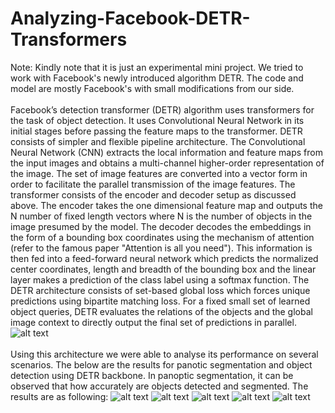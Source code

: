 # Analyzing-Facebook-DETR-Transformers
Note: Kindly note that it is just an experimental mini project. We tried to work with Facebook's newly introduced algorithm DETR. The code and model are mostly Facebook's with small modifications from our side.
<br />
<br />
Facebook’s detection transformer (DETR) algorithm uses transformers for the task of object detection. It
uses Convolutional Neural Network in its initial stages before passing the feature maps to the
transformer. DETR consists of simpler and flexible pipeline architecture.
The Convolutional Neural Network (CNN) extracts the local information and feature maps from the input
images and obtains a multi-channel higher-order representation of the image. The set of image features
are converted into a vector form in order to facilitate the parallel transmission of the image features.
The transformer consists of the encoder and decoder setup as discussed above. The encoder takes the
one dimensional feature map and outputs the N number of fixed length vectors where N is the number
of objects in the image presumed by the model.
The decoder decodes the embeddings in the form of a bounding box coordinates using the mechanism
of attention (refer to the famous paper "Attention is all you need"). This information is then fed into a feed-forward neural network
which predicts the normalized center coordinates, length and breadth of the bounding box and the
linear layer makes a prediction of the class label using a softmax function. 
The DETR architecture consists of set-based global loss which forces unique predictions using bipartite
matching loss. For a fixed small set of learned object queries, DETR evaluates the relations of the objects
and the global image context to directly output the final set of predictions in parallel.
![alt text](https://github.com/MursalinLarik/Analyzing-Facebook-DETR-Transformers-/blob/main/architecture.png)
<br />
<br />
Using this architecture we were able to analyse its performance on several scenarios. The below are the results for panotic segmentation and object detection using DETR backbone. In panoptic segmentation, it can be observed that how accurately are objects detected and segmented. The results are as following:
![alt text](https://github.com/MursalinLarik/Analyzing-Facebook-DETR-Transformers-/blob/main/panoptic1.png)
![alt text](https://github.com/MursalinLarik/Analyzing-Facebook-DETR-Transformers-/blob/main/pan2.png)
![alt text](https://github.com/MursalinLarik/Analyzing-Facebook-DETR-Transformers-/blob/main/pan3.png)
![alt text](https://github.com/MursalinLarik/Analyzing-Facebook-DETR-Transformers-/blob/main/pan4.png)
![alt text](https://github.com/MursalinLarik/Analyzing-Facebook-DETR-Transformers-/blob/main/obj_det.png)
